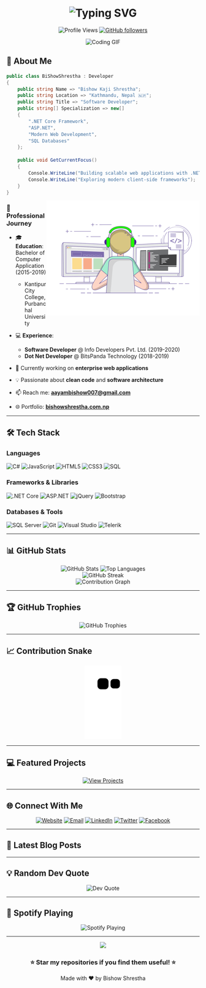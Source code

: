 <h1 align="center">
  <img src="https://readme-typing-svg.herokuapp.com?font=Fira+Code&size=30&duration=3000&pause=1000&color=667EEA&center=true&vCenter=true&width=435&lines=Hi+👋+I'm+Bishow+Shrestha;Software+Developer;.NET+Core+Expert;Full+Stack+Developer" alt="Typing SVG" />
</h1>

<p align="center">
  <img src="https://komarev.com/ghpvc/?username=Aayam007&label=Profile%20Views&color=667eea&style=for-the-badge" alt="Profile Views" />
  <a href="https://github.com/Aayam007?tab=followers">
    <img src="https://img.shields.io/github/followers/Aayam007?label=Followers&style=for-the-badge&color=764ba2" alt="GitHub followers" />
  </a>
</p>

<div align="center">
  <img src="https://media.giphy.com/media/qgQUggAC3Pfv687qPC/giphy.gif" width="500" alt="Coding GIF"/>
</div>

## 🚀 About Me

```csharp
public class BiShowShrestha : Developer
{
    public string Name => "Bishow Kaji Shrestha";
    public string Location => "Kathmandu, Nepal 🇳🇵";
    public string Title => "Software Developer";
    public string[] Specialization => new[] 
    { 
        ".NET Core Framework", 
        "ASP.NET", 
        "Modern Web Development",
        "SQL Databases"
    };
    
    public void GetCurrentFocus()
    {
        Console.WriteLine("Building scalable web applications with .NET Core");
        Console.WriteLine("Exploring modern client-side frameworks");
    }
}
```

<img align="right" alt="Coding" width="400" src="https://raw.githubusercontent.com/devSouvik/devSouvik/master/gif3.gif">

### 💼 Professional Journey

- 🎓 **Education**: Bachelor of Computer Application (2015-2019)
  - Kantipur City College, Purbanchal University
  
- 💻 **Experience**:
  - **Software Developer** @ Info Developers Pvt. Ltd. (2019-2020)
  - **Dot Net Developer** @ BitsPanda Technology (2018-2019)

- 🌱 Currently working on **enterprise web applications**
- 💡 Passionate about **clean code** and **software architecture**
- 📫 Reach me: **aayambishow007@gmail.com**
- 🌐 Portfolio: **[bishowshrestha.com.np](https://bishowshrestha.com.np)**

---

## 🛠️ Tech Stack

### Languages
![C#](https://img.shields.io/badge/C%23-239120?style=for-the-badge&logo=c-sharp&logoColor=white)
![JavaScript](https://img.shields.io/badge/JavaScript-F7DF1E?style=for-the-badge&logo=javascript&logoColor=black)
![HTML5](https://img.shields.io/badge/HTML5-E34F26?style=for-the-badge&logo=html5&logoColor=white)
![CSS3](https://img.shields.io/badge/CSS3-1572B6?style=for-the-badge&logo=css3&logoColor=white)
![SQL](https://img.shields.io/badge/SQL-CC2927?style=for-the-badge&logo=microsoft-sql-server&logoColor=white)

### Frameworks & Libraries
![.NET Core](https://img.shields.io/badge/.NET_Core-512BD4?style=for-the-badge&logo=dotnet&logoColor=white)
![ASP.NET](https://img.shields.io/badge/ASP.NET-512BD4?style=for-the-badge&logo=dotnet&logoColor=white)
![jQuery](https://img.shields.io/badge/jQuery-0769AD?style=for-the-badge&logo=jquery&logoColor=white)
![Bootstrap](https://img.shields.io/badge/Bootstrap-7952B3?style=for-the-badge&logo=bootstrap&logoColor=white)

### Databases & Tools
![SQL Server](https://img.shields.io/badge/SQL_Server-CC2927?style=for-the-badge&logo=microsoft-sql-server&logoColor=white)
![Git](https://img.shields.io/badge/Git-F05032?style=for-the-badge&logo=git&logoColor=white)
![Visual Studio](https://img.shields.io/badge/Visual_Studio-5C2D91?style=for-the-badge&logo=visual-studio&logoColor=white)
![Telerik](https://img.shields.io/badge/Telerik-5CE500?style=for-the-badge&logo=progress&logoColor=white)

---

## 📊 GitHub Stats

<div align="center">
  <img src="https://github-readme-stats.vercel.app/api?username=Aayam007&show_icons=true&theme=radical&hide_border=true&bg_color=0D1117&title_color=667eea&icon_color=764ba2&text_color=c9d1d9" alt="GitHub Stats" height="170"/>
  <img src="https://github-readme-stats.vercel.app/api/top-langs/?username=Aayam007&layout=compact&theme=radical&hide_border=true&bg_color=0D1117&title_color=667eea&text_color=c9d1d9" alt="Top Languages" height="170"/>
</div>

<div align="center">
  <img src="https://github-readme-streak-stats.herokuapp.com/?user=Aayam007&theme=radical&hide_border=true&background=0D1117&stroke=667eea&ring=667eea&fire=764ba2&currStreakLabel=764ba2" alt="GitHub Streak" />
</div>

<div align="center">
  <img src="https://github-readme-activity-graph.vercel.app/graph?username=Aayam007&theme=react-dark&hide_border=true&area=true&bg_color=0D1117&color=667eea&line=764ba2&point=667eea" alt="Contribution Graph" />
</div>

---

## 🏆 GitHub Trophies

<div align="center">
  <img src="https://github-profile-trophy.vercel.app/?username=Aayam007&theme=radical&no-frame=true&no-bg=true&margin-w=4&row=1" alt="GitHub Trophies" />
</div>

---

## 📈 Contribution Snake

<div align="center">
  <img src="https://raw.githubusercontent.com/Aayam007/Aayam007/output/github-contribution-grid-snake-dark.svg" alt="Snake animation" />
</div>

---

## 💻 Featured Projects

<div align="center">
  <a href="https://github.com/Aayam007?tab=repositories">
    <img src="https://img.shields.io/badge/View_All_Projects-667eea?style=for-the-badge&logo=github&logoColor=white" alt="View Projects" />
  </a>
</div>

---

## 🌐 Connect With Me

<div align="center">
  
[![Website](https://img.shields.io/badge/Website-667eea?style=for-the-badge&logo=google-chrome&logoColor=white)](https://bishowshrestha.com.np)
[![Email](https://img.shields.io/badge/Email-EA4335?style=for-the-badge&logo=gmail&logoColor=white)](mailto:aayambishow007@gmail.com)
[![LinkedIn](https://img.shields.io/badge/LinkedIn-0A66C2?style=for-the-badge&logo=linkedin&logoColor=white)](https://www.linkedin.com/in/aayam007)
[![Twitter](https://img.shields.io/badge/Twitter-1DA1F2?style=for-the-badge&logo=twitter&logoColor=white)](https://twitter.com/Aayam_world10)
[![Facebook](https://img.shields.io/badge/Facebook-1877F2?style=for-the-badge&logo=facebook&logoColor=white)](https://www.facebook.com/aayam007)

</div>

---

## 📝 Latest Blog Posts
<!-- BLOG-POST-LIST:START -->
<!-- BLOG-POST-LIST:END -->

---

## 💡 Random Dev Quote

<div align="center">
  <img src="https://quotes-github-readme.vercel.app/api?type=horizontal&theme=radical&quote=Code%20is%20like%20humor.%20When%20you%20have%20to%20explain%20it,%20it%E2%80%99s%20bad.&author=Cory%20House" alt="Dev Quote" />
</div>

---

## 🎵 Spotify Playing

<div align="center">
  <img src="https://spotify-github-profile.vercel.app/api/view?uid=31h6kzslf4y7qmzm6kqzc7jh4tki&cover_image=true&theme=default&show_offline=false&background_color=0d1117&interchange=false&bar_color=667eea&bar_color_cover=false" alt="Spotify Playing" />
</div>

---

<div align="center">
  <img src="https://capsule-render.vercel.app/api?type=waving&color=gradient&customColorList=12,14,16,18,20&height=100&section=footer&text=Thanks%20for%20visiting!&fontSize=20&fontColor=fff&animation=twinkling" />
</div>

<div align="center">
  <h3>⭐ Star my repositories if you find them useful! ⭐</h3>
  <p>Made with ❤️ by Bishow Shrestha</p>
</div>
